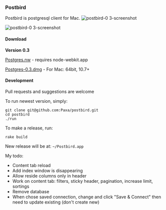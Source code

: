 ### Postbird

Postbird is postgresql client for Mac.
![postbird-0 3-screenshot](https://cloud.githubusercontent.com/assets/26019/5886586/9fef006c-a3d9-11e4-8330-1651f5243536.png)

![postbird-0 3-screenshot](https://cloud.githubusercontent.com/assets/26019/4430203/3664fa62-4622-11e4-861a-0627ef37ecdb.png)


#### Download

**Version 0.3**

[Postgres.nw](https://github.com/Paxa/postbird/releases/download/0.3/Postbird.nw) - requires node-webkit.app

[Postgres-0.3.dmg](https://github.com/Paxa/postbird/releases/download/0.3/Postbird-0.3.dmg) - For Mac: 64bit, 10.7+


#### Development

Pull requests and suggestions are welcome

To run newest version, simply:

    git clone git@github.com:Paxa/postbird.git
    cd postbird
    ./run

To make a release, run:

    rake build

New release will be at: `~/Postbird.app`

My todo:

* Content tab reload
* Add index window is disappearing
* Allow reside columns only in header
* Work on content tab: filters, sticky header, pagination, increase limit, sortings
* Remove database
* When chose saved connection, change and click "Save & Connect" then need to update existing (don't create new)

